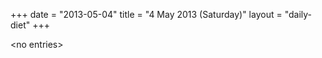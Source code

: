 +++
date = "2013-05-04"
title = "4 May 2013 (Saturday)"
layout = "daily-diet"
+++

<p>&lt;no entries&gt;</p>